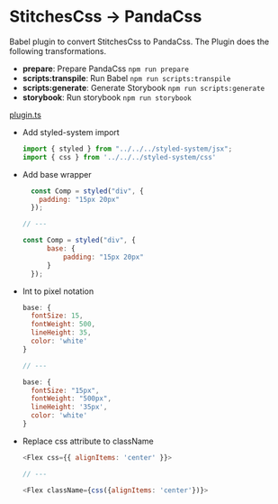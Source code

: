 # StitchesCss -> PandaCss

Babel plugin to convert StitchesCss to PandaCss. The Plugin does the following transformations.

- **prepare**: Prepare PandaCss `npm run prepare`
- **scripts:transpile**: Run Babel  `npm run scripts:transpile`
- **scripts:generate**: Generate Storybook `npm run scripts:generate`
- **storybook**: Run storybook  `npm run storybook`

[plugin.ts](src%2Fbabel%2Fplugin.ts)

- Add styled-system import
  ```js
  import { styled } from "../../../styled-system/jsx";
  import { css } from '../../../styled-system/css'
  ```
- Add base wrapper
  ```js
    const Comp = styled("div", {
      padding: "15px 20px"
    });
  
  // ---
  
  const Comp = styled("div", {
        base: {
            padding: "15px 20px"
        }
    });
  
  ```
- Int to pixel notation
  ```js
  base: {
    fontSize: 15,
    fontWeight: 500,
    lineHeight: 35,
    color: 'white'
  }
  
  // ---
  
  base: {
    fontSize: "15px",
    fontWeight: "500px",
    lineHeight: '35px',
    color: 'white'
  }
  ```
- Replace css attribute to className
  ```js
  <Flex css={{ alignItems: 'center' }}>
  
  // ---
  
  <Flex className={css({alignItems: 'center'})}>
  ```
